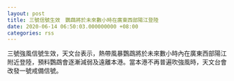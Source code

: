 ```yaml
---
layout: post
title: 三號信號生效　鸚鵡將於未來數小時在廣東西部陽江登陸
date: 2020-06-14 06:50:03.000000000 +08:00
categories: rss
---
```


三號強風信號生效，天文台表示，熱帶風暴鸚鵡將於未來數小時內在廣東西部陽江附近登陸，預料鸚鵡會逐漸減弱及遠離本港。當本港不再普遍吹強風時，天文台會改發一號戒備信號。
